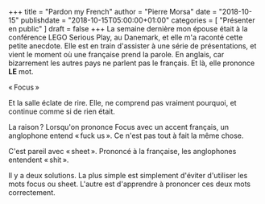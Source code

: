 +++
title      = "Pardon my French"
author     = "Pierre Morsa"
date        = "2018-10-15"
publishdate = "2018-10-15T05:00:00+01:00" 
categories = [ "Présenter en public" ]
draft      = false
+++
La semaine dernière mon épouse était à la conférence LEGO Serious Play, au Danemark, et elle m'a raconté cette petite anecdote. Elle est en train d'assister à une série de présentations, et vient le moment où une française prend la parole. En anglais, car bizarrement les autres pays ne parlent pas le français. Et là, elle prononce **LE** mot.

« Focus »

Et la salle éclate de rire. Elle, ne comprend pas vraiment pourquoi, et continue comme si de rien était.

La raison ? Lorsqu'on prononce Focus avec un accent français, un anglophone entend « fuck us ». Ce n'est pas tout à fait la même chose.

C'est pareil avec « sheet ». Prononcé à la française, les anglophones entendent « shit ».

Il y a deux solutions. La plus simple est simplement d'éviter d'utiliser les mots focus ou sheet. L'autre est d'apprendre à prononcer ces deux mots correctement.
